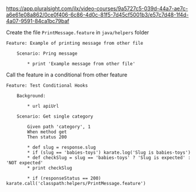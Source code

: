 https://app.pluralsight.com/ilx/video-courses/9a5727c5-039d-44a7-ae7c-a6e61e08a862/0ce0f406-6c86-4d0c-81f5-7d45cf5001b3/e57c7d48-1f4d-4a07-9591-84ca1bc79baf


Create the file `PrintMessage.feature` in `java/helpers` folder

```gherkin
Feature: Example of printing message from other file

    Scenario: Pring message

        * print 'Example message from other file'
```

Call the feature in a conditional from other feature

```gherkin
Feature: Test Conditional Hooks

    Background:

        * url apiUrl

    Scenario: Get single category

        Given path 'category', 1
        When method get
        Then status 200

        * def slug = response.slug
        * if (slug == 'babies-toys') karate.log('Slug is babies-toys')
        * def checkSlug = slug == 'babies-toys' ? 'Slug is expected' : 'NOT expected'
        * print checkSlug

        * if (responseStatus == 200) karate.call('classpath:helpers/PrintMessage.feature')
```